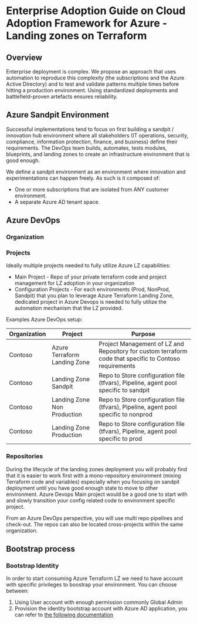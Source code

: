 # Enterprise Adoption Guide on Cloud Adoption Framework for Azure - Landing zones on Terraform 

## Overview

Enterprise deployment is complex. We propose an approach that uses automation to reproduce this complexity (the subscriptions and the Azure Active Directory) and to test and validate patterns multiple times before hitting a production environment. Using standardized deployments and battlefield-proven artefacts ensures reliability.

## Azure Sandpit Environment

Successful implementations tend to focus on first building a sandpit / innovation hub environment where all stakeholders (IT operations, security, compliance, information protection, finance, and business) define their requirements. The DevOps team builds, automates, tests modules, blueprints, and landing zones to create an infrastructure environment that is good enough.

We define a sandpit environment as an environment where innovation and experimentations can happen freely. As such is it composed of:
-	One or more subscriptions that are isolated from ANY customer environment.
-	A separate Azure AD tenant space.

## Azure DevOps

### Organization

### Projects

Ideally multiple projects needed to fully utilize Azure LZ capabilities:

* Main Project - Repo of your private terraform code and project management for LZ adoption in your organization
* Configuration Projects - For each environments (Prod, NonProd, Sandpit) that you plan to leverage Azure Terraform Landing Zone, dedicated project in Azure Devops is needed to fully utilize the automation mechanism that the LZ provided. 

Examples Azure DevOps setup:

| Organization | Project | Purpose |
| ------------ | ------- | ------- |
| Contoso | Azure Terraform Landing Zone | Project Management of LZ and Repository for custom terraform code that specific to Contoso requirements |
| Contoso | Landing Zone Sandpit         | Repo to Store configuration file (tfvars), Pipeline, agent pool specific to sandpit                    |
| Contoso | Landing Zone Non Production  | Repo to Store configuration file (tfvars), Pipeline, agent pool specific to nonprod                    |
| Contoso | Landing Zone Production      | Repo to Store configuration file (tfvars), Pipeline, agent pool specific to prod                       |


### Repositories

During the lifecycle of the landing zones deployment you will probably find that it is easier to work first with a mono-repository environment (mixing Terraform code and variables) especially when you focusing on sandpit deployment until you have good enough state to move to other environment. Azure Devops Main project would be a good one to start with and slowly transition your config related code to environment specific project. 

From an Azure DevOps perspective, you will use multi repo pipelines and check-out. The repos can also be located cross-projects within the same organization. 

## Bootstrap process

### Bootstrap Identity
In order to start consuming Azure Terraform LZ we need to have account with specific privileges to boostrap your environment. You can choose between:
1. Using User account with enough permission commonly Global Admin
2. Provision the identity bootstrap account with Azure AD application, you can refer to [the following documentation](./bootstrap_account_provisioning.md)

